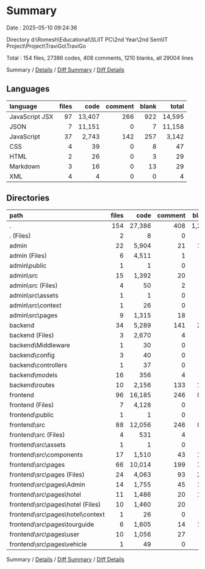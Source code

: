 # Summary

Date : 2025-05-10 09:24:36

Directory d:\\Romesh\\Educational\\SLIIT PC\\2nd Year\\2nd Sem\\IT Project\\Project\\TraviGo\\TraviGo

Total : 154 files,  27386 codes, 408 comments, 1210 blanks, all 29004 lines

Summary / [Details](details.md) / [Diff Summary](diff.md) / [Diff Details](diff-details.md)

## Languages
| language | files | code | comment | blank | total |
| :--- | ---: | ---: | ---: | ---: | ---: |
| JavaScript JSX | 97 | 13,407 | 266 | 922 | 14,595 |
| JSON | 7 | 11,151 | 0 | 7 | 11,158 |
| JavaScript | 37 | 2,743 | 142 | 257 | 3,142 |
| CSS | 4 | 39 | 0 | 8 | 47 |
| HTML | 2 | 26 | 0 | 3 | 29 |
| Markdown | 3 | 16 | 0 | 13 | 29 |
| XML | 4 | 4 | 0 | 0 | 4 |

## Directories
| path | files | code | comment | blank | total |
| :--- | ---: | ---: | ---: | ---: | ---: |
| . | 154 | 27,386 | 408 | 1,210 | 29,004 |
| . (Files) | 2 | 8 | 0 | 2 | 10 |
| admin | 22 | 5,904 | 21 | 111 | 6,036 |
| admin (Files) | 6 | 4,511 | 1 | 13 | 4,525 |
| admin\\public | 1 | 1 | 0 | 0 | 1 |
| admin\\src | 15 | 1,392 | 20 | 98 | 1,510 |
| admin\\src (Files) | 4 | 50 | 2 | 8 | 60 |
| admin\\src\\assets | 1 | 1 | 0 | 0 | 1 |
| admin\\src\\context | 1 | 26 | 0 | 6 | 32 |
| admin\\src\\pages | 9 | 1,315 | 18 | 84 | 1,417 |
| backend | 34 | 5,289 | 141 | 250 | 5,680 |
| backend (Files) | 3 | 2,670 | 4 | 9 | 2,683 |
| backend\\Middleware | 1 | 30 | 0 | 6 | 36 |
| backend\\config | 3 | 40 | 0 | 6 | 46 |
| backend\\controllers | 1 | 37 | 0 | 6 | 43 |
| backend\\models | 16 | 356 | 4 | 33 | 393 |
| backend\\routes | 10 | 2,156 | 133 | 190 | 2,479 |
| frontend | 96 | 16,185 | 246 | 847 | 17,278 |
| frontend (Files) | 7 | 4,128 | 0 | 15 | 4,143 |
| frontend\\public | 1 | 1 | 0 | 0 | 1 |
| frontend\\src | 88 | 12,056 | 246 | 832 | 13,134 |
| frontend\\src (Files) | 4 | 531 | 4 | 26 | 561 |
| frontend\\src\\assets | 1 | 1 | 0 | 0 | 1 |
| frontend\\src\\components | 17 | 1,510 | 43 | 101 | 1,654 |
| frontend\\src\\pages | 66 | 10,014 | 199 | 705 | 10,918 |
| frontend\\src\\pages (Files) | 24 | 4,063 | 93 | 297 | 4,453 |
| frontend\\src\\pages\\Admin | 14 | 1,755 | 45 | 129 | 1,929 |
| frontend\\src\\pages\\hotel | 11 | 1,486 | 20 | 105 | 1,611 |
| frontend\\src\\pages\\hotel (Files) | 10 | 1,460 | 20 | 99 | 1,579 |
| frontend\\src\\pages\\hotel\\context | 1 | 26 | 0 | 6 | 32 |
| frontend\\src\\pages\\tourguide | 6 | 1,605 | 14 | 100 | 1,719 |
| frontend\\src\\pages\\user | 10 | 1,056 | 27 | 69 | 1,152 |
| frontend\\src\\pages\\vehicle | 1 | 49 | 0 | 5 | 54 |

Summary / [Details](details.md) / [Diff Summary](diff.md) / [Diff Details](diff-details.md)